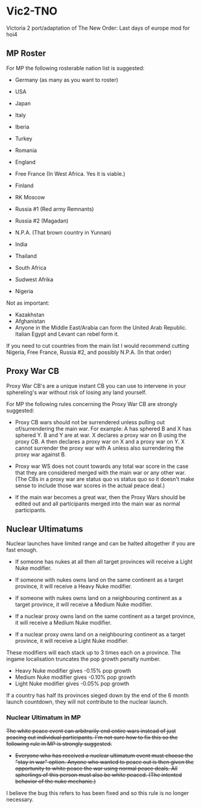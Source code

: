 # Vic2-TNO
Victoria 2 port/adaptation of The New Order: Last days of europe mod for hoi4

## MP Roster
For MP the following rosterable nation list is suggested:

- Germany (as many as you want to roster)
- USA
- Japan
- Italy

- Iberia
- Turkey
- Romania
- England
- Free France (In West Africa. Yes it is viable.)

- Finland
- RK Moscow
- Russia #1 (Red army Remnants)
- Russia #2 (Magadan)

- N.P.A. (That brown country in Yunnan)
- India
- Thailand

- South Africa
- Sudwest Afrika
- Nigeria

Not as important:
- Kazakhstan
- Afghanistan
- Anyone in the Middle East/Arabia can form the United Arab Republic. Italian Egypt and Levant can rebel form it.

If you need to cut countries from the main list I would recommend cutting Nigeria, Free France, Russia #2, and possibly N.P.A. (In that order)

## Proxy War CB
Proxy War CB's are a unique instant CB you can use to intervene in your sphereling's war without risk of losing any land yourself.

For MP the following rules concerning the Proxy War CB are strongly suggested:

- Proxy CB wars should not be surrendered unless pulling out of/surrendering the main war.
For example:
A has sphered B and X has sphered Y.
B and Y are at war.
X declares a proxy war on B using the proxy CB.
A then declares a proxy war on X and a proxy war on Y. 
X cannot surrender the proxy war with A unless also surrendering the proxy war against B.

- Proxy war WS does not count towards any total war score in the case that they are considered merged with the main war or any other war. (The CBs in a proxy war are status quo vs status quo so it doesn't make sense to include those war scores in the actual peace deal.)

- If the main war becomes a great war, then the Proxy Wars should be edited out and all participants merged into the main war as normal participants. 

## Nuclear Ultimatums
Nuclear launches have limited range and can be halted altogether if you are fast enough.

- If someone has nukes at all then all target provinces will receive a Light Nuke modifier.

- If someone with nukes owns land on the same continent as a target province, it will receive a Heavy Nuke modifier.

- If someone with nukes owns land on a neighbouring continent as a target province, it will receive a Medium Nuke modifier.

- If a nuclear proxy owns land on the same continent as a target province, it will receive a Medium Nuke modifier.

- If a nuclear proxy owns land on a neighbouring continent as a target province, it will receive a Light Nuke modifier.

These modifiers will each stack up to 3 times each on a province. The ingame localisation truncates the pop growth penalty number.

- Heavy Nuke modifier gives -0.15% pop growth
- Medium Nuke modifier gives -0.10% pop growth
- Light Nuke modifier gives -0.05% pop growth

If a country has half its provinces sieged down by the end of the 6 month launch countdown, they will not contribute to the nuclear launch.

### Nuclear Ultimatum in MP
~~The white peace event can arbitrarily end entire wars instead of just peacing out individual participants. I'm not sure how to fix this so the following rule in MP is strongly suggested.~~

- ~~Everyone who has received a nuclear ultimatum event must choose the "stay in war" option. Anyone who wanted to peace out is then given the opportunity to white peace the war using normal peace deals. All spherlings of this person must also be white peaced. (The intented behavior of the nuke mechanic.)~~

I believe the bug this refers to has been fixed and so this rule is no longer necessary.
